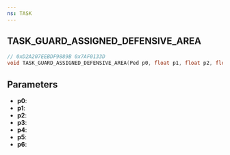 ```yaml
---
ns: TASK
---
```

## TASK_GUARD_ASSIGNED_DEFENSIVE_AREA

```c
// 0xD2A207EEBDF9889B 0x7AF0133D
void TASK_GUARD_ASSIGNED_DEFENSIVE_AREA(Ped p0, float p1, float p2, float p3, float p4, float p5, int p6);
```


## Parameters
* **p0**: 
* **p1**: 
* **p2**: 
* **p3**: 
* **p4**: 
* **p5**: 
* **p6**: 

